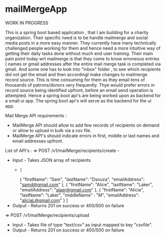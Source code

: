# mailMergeApp

WORK IN PROGRESS

This is a spring boot based application , that I am building for a charity organization. Their specific need is to be handle mailmerge and social media posts in a more easy manner. They currently have many technically challenged people working for them and hence need a more intuitive way of getting their daily tasks done without much end user training. 
Their main pain point today wrt mailmerge is that they come to know erroneous entries ( names or gmail addresses after the entire mail merge task is completed via gmail. And some one has to look into "inbox" folder , to see which recipients did not get the email and then accordingl make changes to mailmerge record source. This is time consuming for them as they email tens of thousands of patrons/donors very frequently. Thye would prefer errors in record source being identified upfront, before an email send operation is attempted. 
Hence a spring boot api's are being worked upon as backend for a small ui app. The spring boot api's will serve as the backend for the ui app. 

Mail Merge API requirements  : 
  - MailMerge API should allow to add few records of recipients on demand or allow to upload in bulk via a csv file.
  - MailMerge API's should indicate errors in first, middle or last names and email addresses upfront.

List of API's :
=> POST /v1/mailMerge/recipients/create - 
  - Input - Takes JSON array of recipients 
      -     [
        {
            "firstName": "Sam",
            "lastName": "Dsouza",
            "emailAddress": "samd@gmail.com"
        },
        {
            "firstName": "Alice",
            "lastName": "Laker",
            "emailAddress": "alaer@gmail.com"
        },
        {
            "firstName": "Alicia",
            "lastName": "Laker",
            "middleName" : "M",
            "emailAddress": "aliciaL@gmail.com"
        }
    ]
  - Output - Returns 201 on success or 400/500 on failure

    
=> POST /v1/mailMerge/recipients/upload
  - Input - Takes file of type "text/csv" as input mapped to key "csvfile".
  - Output - Returns 201 on success or 400/500 on failure
    
    
 
